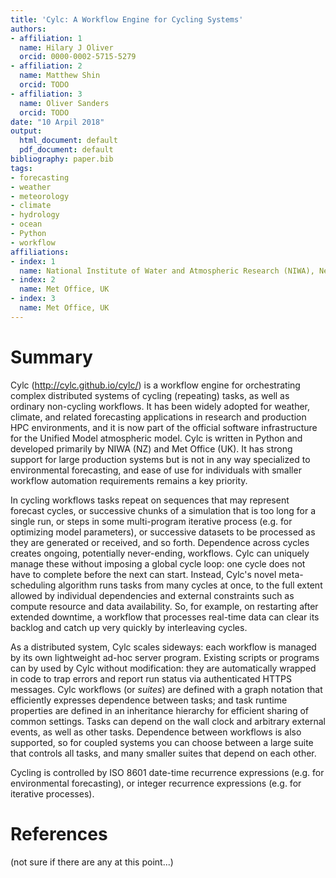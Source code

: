 ```yaml
---
title: 'Cylc: A Workflow Engine for Cycling Systems'
authors:
- affiliation: 1
  name: Hilary J Oliver
  orcid: 0000-0002-5715-5279
- affiliation: 2
  name: Matthew Shin
  orcid: TODO
- affiliation: 3
  name: Oliver Sanders
  orcid: TODO
date: "10 Arpil 2018"
output:
  html_document: default
  pdf_document: default
bibliography: paper.bib
tags:
- forecasting
- weather
- meteorology
- climate
- hydrology
- ocean
- Python
- workflow
affiliations:
- index: 1
  name: National Institute of Water and Atmospheric Research (NIWA), New Zealand
- index: 2
  name: Met Office, UK
- index: 3
  name: Met Office, UK
---
```


# Summary

Cylc (http://cylc.github.io/cylc/) is a workflow engine for orchestrating
complex distributed systems of cycling (repeating) tasks, as well as ordinary
non-cycling workflows. It has been widely adopted for weather, climate, and
related forecasting applications in research and production HPC environments,
and it is now part of the official software infrastructure for the Unified
Model atmospheric model. Cylc is written in Python and developed primarily by
NIWA (NZ) and Met Office (UK). It has strong support for large production
systems but is not in any way specialized to environmental forecasting, and
ease of use for individuals with smaller workflow automation requirements
remains a key priority.

In cycling workflows tasks repeat on sequences that may represent forecast
cycles, or successive chunks of a simulation that is too long for a single run,
or steps in some multi-program iterative process (e.g. for optimizing model
parameters), or successive datasets to be processed as they are generated or
received, and so forth. Dependence across cycles creates ongoing, potentially
never-ending, workflows. Cylc can uniquely manage these without imposing a
global cycle loop: one cycle does not have to complete before the next can
start. Instead, Cylc's novel meta-scheduling algorithm runs tasks from many
cycles at once, to the full extent allowed by individual dependencies and
external constraints such as compute resource and data availability. So, for
example, on restarting after extended downtime, a workflow that processes
real-time data can clear its backlog and catch up very quickly by interleaving
cycles.

As a distributed system, Cylc scales sideways: each workflow is managed by its
own lightweight ad-hoc server program. Existing scripts or programs can by used
by Cylc without modification: they are automatically wrapped in code to trap
errors and report run status via authenticated HTTPS messages. Cylc workflows
(or *suites*) are defined with a graph notation that efficiently expresses
dependence between tasks; and task runtime properties are defined in an
inheritance hierarchy for efficient sharing of common settings. Tasks can
depend on the wall clock and arbitrary external events, as well as other tasks.
Dependence between workflows is also supported, so for coupled systems you can
choose between a large suite that controls all tasks, and many smaller suites
that depend on each other.

Cycling is controlled by ISO 8601 date-time recurrence expressions (e.g. for
environmental forecasting), or integer recurrence expressions (e.g. for
iterative processes).

# References
(not sure if there are any at this point...)
